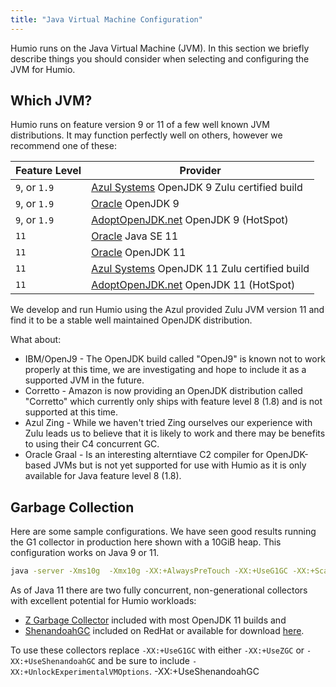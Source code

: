 ```yaml
---
title: "Java Virtual Machine Configuration"
---
```


Humio runs on the Java Virtual Machine (JVM).  In this section we briefly describe things you should consider
when selecting and configuring the JVM for Humio.

## Which JVM?

Humio runs on feature version 9 or 11 of a few well known JVM distributions.  It may function perfectly well
on others, however we recommend one of these:

| Feature Level            | Provider                                                   |
|--------------------------|------------------------------------------------------------|
| `9`, or `1.9`            | [Azul Systems](https://www.azul.com/downloads/zulu/) OpenJDK 9 Zulu certified build
| `9`, or `1.9`            | [Oracle](https://jdk.java.net/archive/) OpenJDK 9
| `9`, or `1.9`            | [AdoptOpenJDK.net](https://adoptopenjdk.net/releases.html?variant=openjdk9&jvmVariant=hotspot) OpenJDK 9 (HotSpot)
| `11`                     | [Oracle](https://www.oracle.com/technetwork/java/javase/downloads/jdk11-downloads-5066655.html) Java SE 11
| `11`                     | [Oracle](https://jdk.java.net/archive/) OpenJDK 11
| `11`                     | [Azul Systems](https://www.azul.com/downloads/zulu/) OpenJDK 11 Zulu certified build
| `11`                     | [AdoptOpenJDK.net](https://adoptopenjdk.net/releases.html?variant=openjdk11&jvmVariant=hotspot) OpenJDK 11 (HotSpot)

We develop and run Humio using the Azul provided Zulu JVM version 11 and find it to be a stable well maintained OpenJDK distribution.

What about:
* IBM/OpenJ9 - The OpenJDK build called "OpenJ9" is known not to work properly at this time, we are investigating and hope to include it as a supported JVM in the future.
* Corretto - Amazon is now providing an OpenJDK distribution called "Corretto" which currently only ships with feature level 8 (1.8) and is not supported at this time.
* Azul Zing - While we haven't tried Zing ourselves our experience with Zulu leads us to believe that it is likely to work and there may be benefits to using their C4 concurrent GC.
* Oracle Graal - Is an interesting alterntiave C2 compiler for OpenJDK-based JVMs but is not yet supported for use with Humio as it is only available for Java feature level 8 (1.8).

## Garbage Collection

Here are some sample configurations.  We have seen good results running the G1 collector in production here shown with a 10GiB heap.
This configuration works on Java 9 or 11.
```bash
java -server -Xms10g  -Xmx10g -XX:+AlwaysPreTouch -XX:+UseG1GC -XX:+ScavengeBeforeFullGC -XX:+DisableExplicitGC
```

As of Java 11 there are two fully concurrent, non-generational collectors with excellent potential for Humio workloads:
* [Z Garbage Collector](https://wiki.openjdk.java.net/display/zgc/Main) included with most OpenJDK 11 builds and
* [ShenandoahGC](https://wiki.openjdk.java.net/display/shenandoah/Main) included on RedHat or available for download [here](https://builds.shipilev.net/openjdk-shenandoah-jdk11/).

To use these collectors replace `-XX:+UseG1GC` with either `-XX:+UseZGC` or `-XX:+UseShenandoahGC` and be sure to include `-XX:+UnlockExperimentalVMOptions`.
-XX:+UseShenandoahGC
